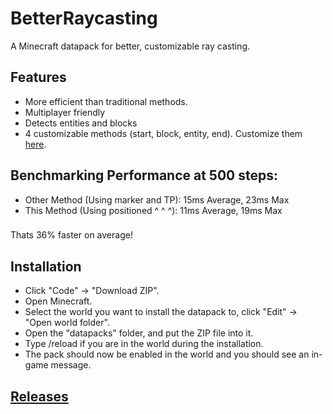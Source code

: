 # BetterRaycasting
A Minecraft datapack for better, customizable ray casting.

## Features
* More efficient than traditional methods.
* Multiplayer friendly
* Detects entities and blocks
* 4 customizable methods (start, block, entity, end). Customize them [here](https://github.com/TechnoBro03/BetterRaycasting/tree/main/data/raycasting/functions/hit).

## Benchmarking Performance at 500 steps:
* Other Method (Using marker and TP): 15ms Average, 23ms Max
* This Method (Using positioned ^ ^ ^): 11ms Average, 19ms Max
###
Thats 36% faster on average!

## Installation
* Click "Code" -> "Download ZIP".
* Open Minecraft.
* Select the world you want to install the datapack to, click "Edit" -> "Open world folder".
* Open the "datapacks" folder, and put the ZIP file into it.
* Type /reload if you are in the world during the installation.
* The pack should now be enabled in the world and you should see an in-game message.

## [Releases](https://github.com/TechnoBro03/BetterRaycasting/releases)
